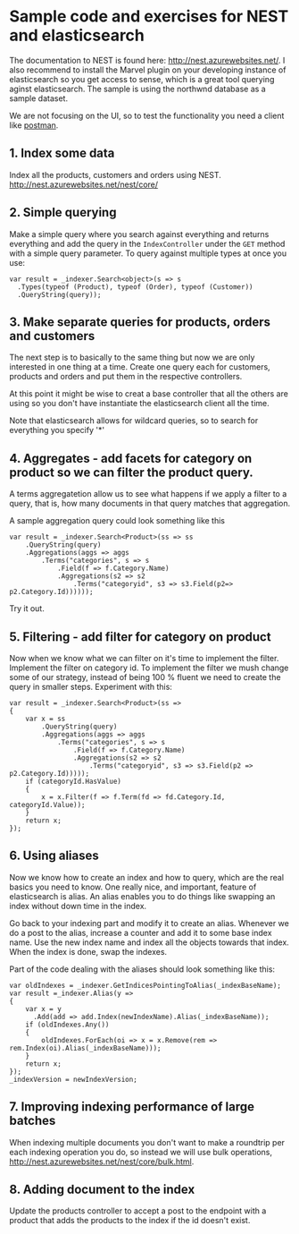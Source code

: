 Sample code and exercises for NEST and elasticsearch
=====================

The documentation to NEST is found here: http://nest.azurewebsites.net/. I also recommend to install the Marvel plugin on your developing instance of elasticsearch so you get access to sense, which is a great tool querying aginst elasticsearch. The sample is using the northwnd database as a sample dataset.

We are not focusing on the UI, so to test the functionality you need a client like [postman](https://chrome.google.com/webstore/detail/postman-rest-client/fdmmgilgnpjigdojojpjoooidkmcomcm).

## 1. Index some data
Index all the products, customers and orders using NEST. http://nest.azurewebsites.net/nest/core/

## 2. Simple querying
Make a simple query where you search against everything and returns everything and add the query in the `IndexController` under the `GET` method with a simple query parameter. To query against multiple types at once you use:

    var result = _indexer.Search<object>(s => s
      .Types(typeof (Product), typeof (Order), typeof (Customer))
      .QueryString(query));

## 3. Make separate queries for products, orders and customers
The next step is to basically to the same thing but now we are only interested in one thing at a time. Create one query each for customers, products and orders and put them in the respective controllers.

At this point it might be wise to creat a base controller that all the others are using so you don't have instantiate the elasticsearch client all the time.

Note that elasticsearch allows for wildcard queries, so to search for everything you specify '*'

## 4. Aggregates - add facets for category on product so we can filter the product query.
A terms aggregatetion allow us to see what happens if we apply a filter to a query, that is, how many documents in that query matches that aggregation.

A sample aggregation query could look something like this

    var result = _indexer.Search<Product>(ss => ss
        .QueryString(query)
        .Aggregations(aggs => aggs
            .Terms("categories", s => s
                .Field(f => f.Category.Name)
                .Aggregations(s2 => s2 
                    .Terms("categoryid", s3 => s3.Field(p2=> p2.Category.Id))))));

Try it out.

## 5. Filtering - add filter for category on product
Now when we know what we can filter on it's time to implement the filter. Implement the filter on category id. To implement the filter we mush change some of our strategy, instead of being 100 % fluent we need to create the query in smaller steps. Experiment with this:

    var result = _indexer.Search<Product>(ss =>
    {
        var x = ss
            .QueryString(query)
            .Aggregations(aggs => aggs
                .Terms("categories", s => s
                    .Field(f => f.Category.Name)
                    .Aggregations(s2 => s2
                        .Terms("categoryid", s3 => s3.Field(p2 => p2.Category.Id)))));
        if (categoryId.HasValue)
        {
            x = x.Filter(f => f.Term(fd => fd.Category.Id, categoryId.Value));
        }
        return x;
    });

## 6. Using aliases
Now we know how to create an index and how to query, which are the real basics you need to know. One really nice, and important, feature of elasticsearch is alias. An alias enables you to do things like swapping an index without down time in the index.

Go back to your indexing part and modify it to create an alias. Whenever we do a post to the alias, increase a counter and add it to some base index name. Use the new index name and index all the objects towards that index. When the index is done, swap the indexes.

Part of the code dealing with the aliases should look something like this:

    var oldIndexes = _indexer.GetIndicesPointingToAlias(_indexBaseName);
    var result =_indexer.Alias(y =>
    {
        var x = y
          .Add(add => add.Index(newIndexName).Alias(_indexBaseName));
        if (oldIndexes.Any())
        {
            oldIndexes.ForEach(oi => x = x.Remove(rem => rem.Index(oi).Alias(_indexBaseName)));
        }
        return x;
    });
    _indexVersion = newIndexVersion;

## 7. Improving indexing performance of large batches
When indexing multiple documents you don't want to make a roundtrip per each indexing operation you do, so instead we will use bulk operations, http://nest.azurewebsites.net/nest/core/bulk.html.

## 8. Adding document to the index
Update the products controller to accept a post to the endpoint with a product that adds the products to the index if the id doesn't exist. 
